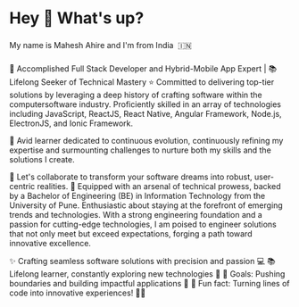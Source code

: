 <h1 align="left">Hey 👋 What's up?</h1>

###

<p align="left">My name is Mahesh Ahire and I'm from India  🇮🇳</p>

###

🚀 Accomplished Full Stack Developer and Hybrid-Mobile App Expert | 📚 Lifelong Seeker of Technical Mastery
⭐️ Committed to delivering top-tier solutions by leveraging a deep history of crafting software within the computersoftware industry. 
Proficiently skilled in an array of technologies including JavaScript, ReactJS, 
React Native, Angular Framework, Node.js, ElectronJS, and Ionic Framework.


🌱 Avid learner dedicated to continuous evolution, continuously refining my expertise
and surmounting challenges to nurture both my skills and the solutions I create.

🤝 Let's collaborate to transform your software dreams into robust, user-centric realities.
🔧 Equipped with an arsenal of technical prowess, backed by a Bachelor of Engineering (BE) in Information Technology from the University of Pune. Enthusiastic about staying at the forefront of emerging trends and technologies.
With a strong engineering foundation and a passion for cutting-edge technologies, I am poised to engineer solutions that not only meet but exceed expectations, forging a path toward innovative excellence.

✨ Crafting seamless software solutions with precision and passion 💻 
📚 Lifelong learner, constantly exploring new technologies 🌟 
🎯 Goals: Pushing boundaries and building impactful applications 🚀
🎲 Fun fact: Turning lines of code into innovative experiences! 🚀🔥

